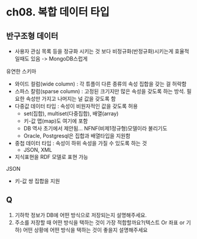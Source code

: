 # ch08. 복합 데이터 타입

## 반구조형 데이터
- 사용자 관심 목록 등을 정규화 시키는 것 보다 비정규화(반정규화)시키는게 효율적일때도 있음 -> MongoDB스럽게


유연한 스키마
- 와이드 컬럼(wide column) : 각 튜플이 다른 종류의 속성 집합을 갖는 걸 허락함
- 스파스 칼럼(sparse column) : 고정된 크기지만 많은 속성을 갖도록 하는 방석. 필요한 속성만 가지고 나머지는 널 값을 갖도록 함
- 다중값 데이터 타입 : 속성이 비원자적인 값을 갖도록 허용
  - set(집합), multiset(다중집합), 배열(array)
  - 키-값 맵(map)도 여기에 포함
  - DB 역사 초기에서 제안됨... NFNF(비제1정규형)모델이라 불리기도
  - Oracle, Postgresql은 집합과 배열타입을 지원함
- 중첩 데이터 타입 : 속성이 하위 속성을 가질 수 있도록 하는 것
  - JSON, XML
- 지식표현을 RDF 모델로 표현 가능


JSON
- 키-값 쌍 집합을 지원

## Q
1) 기하학 정보가 DB에 어떤 방식으로 저장되는지 설명해주세요.
2) 주소를 저장할 때 어떤 방식을 택하는 것이 가장 적합할까요?(텍스트 Or 좌표 or 기하) 어떤 상황에 어떤 방식을 택하는 것이 좋을지 설명해주세요